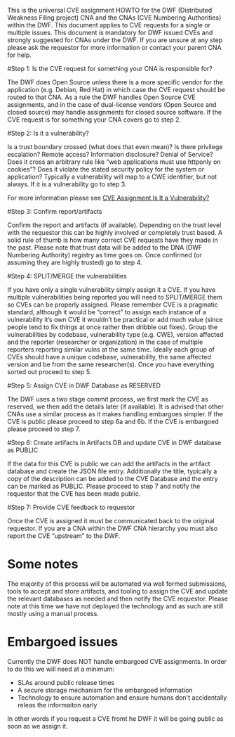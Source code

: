 This is the universal CVE assignment HOWTO for the DWF (Distributed Weakness Filing project) CNA and the CNAs (CVE Numbering Authorities) within the DWF. This document applies to CVE requests for a single or multiple issues. This document is mandatory for DWF issued CVEs and strongly suggested for CNAs under the DWF. If you are unsure at any step please ask the requestor for more information or contact your parent CNA for help.

#Step 1: Is the CVE request for something your CNA is responsible for?

The DWF does Open Source unless there is a more specific vendor for the application (e.g. Debian, Red Hat) in which case the CVE request should be routed to that CNA. As a rule the DWF handles Open Source CVE assignments, and in the case of dual-license vendors (Open Source and closed source) may handle assignments for closed source software. If the CVE request is for something your CNA covers go to step 2. 

#Step 2: Is it a vulnerability? 

Is a trust boundary crossed (what does that even mean)? Is there privilege escalation? Remote access? Information disclosure? Denial of Service? Does it cross an arbitrary rule like “web applications must use httponly on cookies”? Does it violate the stated security policy for the system or application? Typically a vulnerability will map to a CWE identifier, but not always. If it is a vulnerability go to step 3.

For more information please see [CVE Assignment Is It a Vulnerability?](CVE-Assignment-is-it-a-vulnerability.md)

#Step 3: Confirm report/artifacts

Confirm the report and artifacts (if available). Depending on the trust level with the requestor this can be highly involved or completely trust based. A solid rule of thumb is how many correct CVE requests have they made in the past. Please note that trust data will be added to the DNA (DWF Numbering Authority) registry as time goes on. Once confirmed (or assuming they are highly trusted) go to step 4.

#Step 4: SPLIT/MERGE the vulnerabilities

If you have only a single vulnerability simply assign it a CVE. If you have multiple vulnerabilities being reported you will need to SPLIT/MERGE them so CVEs can be properly assigned. Please remember CVE is a pragmatic standard, although it would be “correct” to assign each instance of a vulnerability it’s own CVE it wouldn’t be practical or add much value (since people tend to fix things at once rather then dribble out fixes). Group the vulnerabilities by codebase, vulnerability type (e.g. CWE), version affected and the reporter (researcher or organization) in the case of multiple reporters reporting similar vulns at the same time. Ideally each group of CVEs should have a unique codebase, vulnerability, the same affected version and be from the same researcher(s). Once you have everything sorted out proceed to step 5.

#Step 5: Assign CVE in DWF Database as RESERVED

The DWF uses a two stage commit process, we first mark the CVE as reserved, we then add the details later (if available). It is advised that other CNAs use a similar process as it makes handling embargoes simpler. If the CVE is public please proceed to step 6a and 6b. If the CVE is embargoed please proceed to step 7.

#Step 6: Create artifacts in Artifacts DB and update CVE in DWF database as PUBLIC

If the data for this CVE is public we can add the artifacts in the artifact database and create the JSON file entry. Additionally the title, typically a copy of the description can be added to the CVE Database and the entry can be marked as PUBLIC. Please proceed to step 7 and notify the requestor that the CVE has been made public.

#Step 7: Provide CVE feedback to requestor

Once the CVE is assigned it must be communicated back to the original requestor. If you are a CNA within the DWF CNA hierarchy you must also report the CVE “upstream” to the DWF. 

# Some notes

The majority of this process will be automated via well formed submissions, tools to accept and store artifacts, and tooling to assign the CVE and update the relevant databases as needed and then notify the CVE requestor. Please note at this time we have not deployed the technology and as such are still mostly using a manual process. 

# Embargoed issues

Currently the DWF does NOT handle embargoed CVE assignments. In order to do this we will need at a minimum:

* SLAs around public release times
* A secure storage mechanism for the embargoed information
* Technology to ensure automation and ensure humans don't accidentally releas the informaiton early

In other words if you request a CVE fromt he DWF it will be going public as soon as we assign it.
